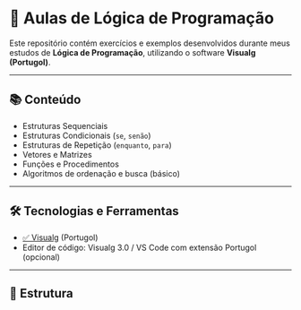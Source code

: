 # 🧠 Aulas de Lógica de Programação

Este repositório contém exercícios e exemplos desenvolvidos durante meus estudos de **Lógica de Programação**, utilizando o software **Visualg (Portugol)**.

---

## 📚 Conteúdo

- Estruturas Sequenciais
- Estruturas Condicionais (`se`, `senão`)
- Estruturas de Repetição (`enquanto`, `para`)
- Vetores e Matrizes
- Funções e Procedimentos
- Algoritmos de ordenação e busca (básico)

---

## 🛠 Tecnologias e Ferramentas

- [✅ Visualg](https://visualg3.com.br/) (Portugol)
- Editor de código: Visualg 3.0 / VS Code com extensão Portugol (opcional)

---

## 📁 Estrutura


